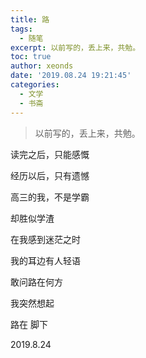 ```yaml
---
title: 路
tags:
  - 随笔
excerpt: 以前写的，丢上来，共勉。
toc: true
author: xeonds
date: '2019.08.24 19:21:45'
categories:
  - 文学
  - 书斋
---
```


>以前写的，丢上来，共勉。

读完之后，只能感慨  

经历以后，只有遗憾  

高三的我，不是学霸  

却胜似学渣  

在我感到迷茫之时  

我的耳边有人轻语  

敢问路在何方  

我突然想起  

路在 脚下  

2019.8.24
